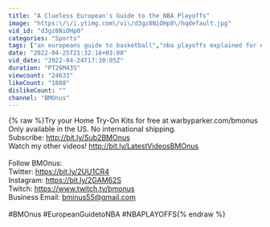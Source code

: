 ```yaml
---
title: "A Clueless European's Guide to the NBA Playoffs"
image: "https:\/\/i.ytimg.com\/vi\/d3gz8NiOHp0\/hqdefault.jpg"
vid_id: "d3gz8NiOHp0"
categories: "Sports"
tags: ["an europeans guide to basketball","nba playoffs explained for europeans","british guide to the nba playoffs"]
date: "2022-04-25T21:32:16+03:00"
vid_date: "2022-04-24T17:30:05Z"
duration: "PT26M43S"
viewcount: "24633"
likeCount: "1808"
dislikeCount: ""
channel: "BMOnus"
---
```

{% raw %}Try your Home Try-On Kits for free at warbyparker.com/bmonus<br />Only available in the US. No international shipping. <br />Subscribe: <a rel="nofollow" target="blank" href="http://bit.ly/Sub2BMOnus">http://bit.ly/Sub2BMOnus</a><br />Watch my other videos! <a rel="nofollow" target="blank" href="http://bit.ly/LatestVideosBMOnus">http://bit.ly/LatestVideosBMOnus</a><br /><br />Follow BMOnus:<br />Twitter: <a rel="nofollow" target="blank" href="https://bit.ly/2UU1CR4">https://bit.ly/2UU1CR4</a><br />Instagram: <a rel="nofollow" target="blank" href="https://bit.ly/2GAM62S">https://bit.ly/2GAM62S</a><br />Twitch: <a rel="nofollow" target="blank" href="https://www.twitch.tv/bmonus">https://www.twitch.tv/bmonus</a><br />Business Email: bminus55@gmail.com<br /> <br />#BMOnus #EuropeanGuidetoNBA #NBAPLAYOFFS{% endraw %}
